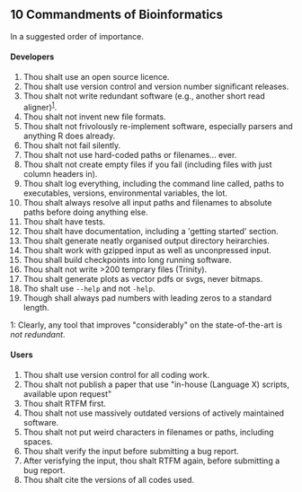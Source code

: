 ## 10 Commandments of Bioinformatics

In a suggested order of importance.

#### Developers

01. Thou shalt use an open source licence.
02. Thou shalt use version control and version number significant releases.
03. Thou shalt not write redundant software (e.g., another short read aligner)<sup>[1](#footnote1)</sup>.
04. Thou shalt not invent new file formats.
05. Thou shalt not frivolously re-implement software, especially parsers and anything R does already.
06. Thou shalt not fail silently.
07. Thou shalt not use hard-coded paths or filenames... ever.
08. Thou shalt not create empty files if you fail (including files with just column headers in).
09. Thou shalt log everything, including the command line called, paths to executables, versions, environmental variables, the lot.
10. Thou shalt always resolve all input paths and filenames to absolute paths before doing anything else.
11. Thou shalt have tests.
12. Thou shalt have documentation, including a 'getting started' section.
13. Thou shalt generate neatly organised output directory heirarchies.
14. Thou shalt work with gzipped input as well as unconpressed input.
15. Thou shall build checkpoints into long running software.
16. Thou shalt not write >200 temprary files (Trinity).
17. Thou shalt generate plots as vector pdfs or svgs, never bitmaps.
18. Tho shalt use `--help` and not `-help`.
19. Though shall always pad numbers with leading zeros to a standard length.

<a name="footnote1">1</a>: Clearly, any tool that improves "considerably" on the state-of-the-art is *not redundant*. 

#### Users

01. Thou shalt use version control for all coding work.
02. Thou shalt not publish a paper that use "in-house (Language X) scripts, available upon request"
03. Thou shalt RTFM first.
04. Thou shalt not use massively outdated versions of actively maintained software.
05. Thou shalt not put weird characters in filenames or paths, including spaces.
06. Thou shalt verify the input before submitting a bug report.
07. After verisfying the input, thou shalt RTFM again, before submitting a bug report.
08. Thou shalt cite the versions of all codes used.

